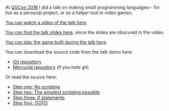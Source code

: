At [QGCon 2018](https://qgcon.com/) I did a talk on making small programming languages-- for fun as a personal project, or as a helper tool in video games.

[You can watch a video of the talk here](https://www.twitch.tv/videos/316750486?t=05m35s).

[You can find the talk slides here](qgcon-2018-pl-talk.pdf), since the slides are obscured in the video.

[You can play the game built during the talk here](game.html).

You can download the source code from the talk demo here:

* [Git repository](https://github.com/mcclure/qgcon-2018/tree/demo)
* [Mercurial repository](https://bitbucket.org/runhello/qgcon-2018/) (if you hate git)

Or read the source here:

* [Step one: No scripting](https://github.com/mcclure/qgcon-2018/blob/dd07dac017a41c6564a1cde3dd39d4697d3349ee/index.html)
* [Step two: The simplest scripting possible](https://github.com/mcclure/qgcon-2018/blob/65208db16e2ca4164ea811f7441c890314a537c7/index.html)
* [Step three: If statements](https://github.com/mcclure/qgcon-2018/blob/ca32e07019315bb1496c777e6a7dc9a083957165/index.html)
* [Step four: GOTO](https://github.com/mcclure/qgcon-2018/blob/dd09e862335f9678824192d4e87c905ca4a4b649/index.html)
